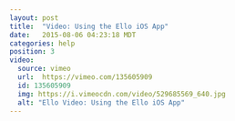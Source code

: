 ```yaml
---
layout: post
title:  "Video: Using the Ello iOS App"
date:   2015-08-06 04:23:18 MDT
categories: help
position: 3
video:
  source: vimeo
  url:  https://vimeo.com/135605909
  id: 135605909
  img: https://i.vimeocdn.com/video/529685569_640.jpg
  alt: "Ello Video: Using the Ello iOS App"
---
```

